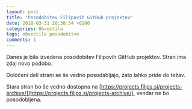 ```yaml
---
layout: post
title: "Posodobitev Filipovih GitHub projektov"
date: 2018-03-31 20:38:54 +0200
categories: Obvestila
tags: obvestila posodobitve
comments: 1
---
```


Danes je bila izvedena posodobitev Filipovih GitHub projektov. Stran ima zdaj novo podobo.

<!--more-->

Določeni deli strani se še vedno posodabljajo, zato lahko pride do težav.

Stara stran bo še vedno dostopna na [https://projects.filips.si/projects-archive/](https://projects.filips.si/projects-archive/), vendar ne bo posodobljena.
